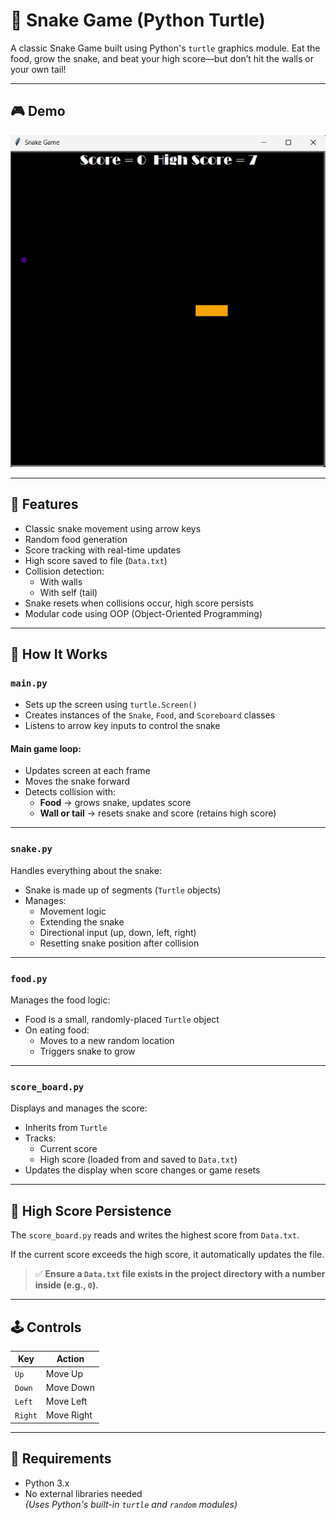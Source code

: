 # 🐍 Snake Game (Python Turtle)

A classic Snake Game built using Python's `turtle` graphics module. Eat the food, grow the snake, and beat your high score—but don’t hit the walls or your own tail!

---

## 🎮 Demo

![Snake Game Demo](assets/snake-game-demo.gif)

---

## 🚀 Features

- Classic snake movement using arrow keys
- Random food generation
- Score tracking with real-time updates
- High score saved to file (`Data.txt`)
- Collision detection:
  - With walls
  - With self (tail)
- Snake resets when collisions occur, high score persists
- Modular code using OOP (Object-Oriented Programming)

---

## 🧠 How It Works

### `main.py`

- Sets up the screen using `turtle.Screen()`
- Creates instances of the `Snake`, `Food`, and `Scoreboard` classes
- Listens to arrow key inputs to control the snake

#### Main game loop:
- Updates screen at each frame
- Moves the snake forward
- Detects collision with:
  - **Food** → grows snake, updates score
  - **Wall or tail** → resets snake and score (retains high score)

---

### `snake.py`

Handles everything about the snake:

- Snake is made up of segments (`Turtle` objects)
- Manages:
  - Movement logic
  - Extending the snake
  - Directional input (up, down, left, right)
  - Resetting snake position after collision

---

### `food.py`

Manages the food logic:

- Food is a small, randomly-placed `Turtle` object
- On eating food:
  - Moves to a new random location
  - Triggers snake to grow

---

### `score_board.py`

Displays and manages the score:

- Inherits from `Turtle`
- Tracks:
  - Current score
  - High score (loaded from and saved to `Data.txt`)
- Updates the display when score changes or game resets

---

## 💾 High Score Persistence

The `score_board.py` reads and writes the highest score from `Data.txt`.

If the current score exceeds the high score, it automatically updates the file.

> ✅ **Ensure a `Data.txt` file exists in the project directory with a number inside (e.g., `0`).**

---

## 🕹 Controls

| Key      | Action    |
|----------|-----------|
| `Up`     | Move Up   |
| `Down`   | Move Down |
| `Left`   | Move Left |
| `Right`  | Move Right|

---

## 🔧 Requirements

- Python 3.x
- No external libraries needed  
  *(Uses Python's built-in `turtle` and `random` modules)*
